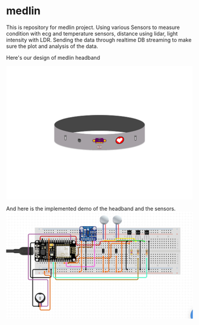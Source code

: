 # medlin

This is repository for medlin project. Using various Sensors to measure condition with ecg and temperature sensors, distance using lidar, light intensity with LDR. Sending the data through realtime DB streaming to make sure the plot and analysis of the data.

Here's our design of medlin headband

![alt text](./src/medlin.png)

And here is the implemented demo of the headband and the sensors.
![routing](./src/routing.jpg)



